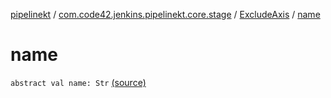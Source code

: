 [pipelinekt](../../index.md) / [com.code42.jenkins.pipelinekt.core.stage](../index.md) / [ExcludeAxis](index.md) / [name](./name.md)

# name

`abstract val name: Str` [(source)](https://github.com/code42/pipelinekt/tree/master/core/src/main/kotlin/com/code42/jenkins/pipelinekt/core/stage/ExcludeAxis.kt#L8)